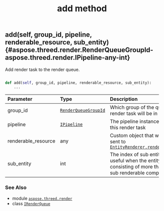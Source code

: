 ﻿---
title: add method
second_title: Aspose.3D for Python via .NET API References
description: 
type: docs
weight: 20
url: /python-net/aspose.threed.render/irenderqueue/add/
is_root: false
---

## add(self, group_id, pipeline, renderable_resource, sub_entity) {#aspose.threed.render.RenderQueueGroupId-aspose.threed.render.IPipeline-any-int}

Add render task to the render queue.



```python

def add(self, group_id, pipeline, renderable_resource, sub_entity):
    ...
```


| Parameter | Type | Description |
| :- | :- | :- |
| group_id | [`RenderQueueGroupId`](/3d/python-net/aspose.threed.render/renderqueuegroupid) | Which group of the queue the render task will be in |
| pipeline | [`IPipeline`](/3d/python-net/aspose.threed.render/ipipeline) | The pipeline instance used for this render task |
| renderable_resource | any | Custom object that will be sent to [`EntityRenderer.render_entity`](/3d/python-net/aspose.threed.render/entityrenderer/render_entity) |
| sub_entity | int | The index of sub entities, useful when the entity is consisting of more than one sub renderable components. |



### See Also
* module [`aspose.threed.render`](../../)
* class [`IRenderQueue`](/3d/python-net/aspose.threed.render/irenderqueue)
